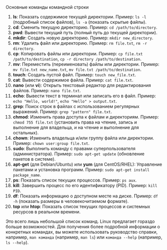 Основные команды командной строки
1. **ls**: Показать содержимое текущей директории. Пример: `ls -l` (подробный список файлов), `ls -a` (показать скрытые файлы).
2. **cd**: Сменить текущую директорию. Пример: `cd /path/to/directory`.
3. **pwd**: Вывести текущий путь (полный путь до текущей директории).
4. **mkdir**: Создать новую директорию. Пример: `mkdir new_directory`.
5. **rm**: Удалить файл или директорию. Пример: `rm file.txt`, `rm -r directory`.
6. **cp**: Копировать файлы или директории. Пример: `cp file.txt /path/to/destination`, `cp -r directory /path/to/destination`.
7. **mv**: Переместить (переименовать) файлы или директории. Пример: `mv file.txt new_name.txt`, `mv file.txt /path/to/destination`.
8. **touch**: Создать пустой файл. Пример: `touch new_file.txt`.
9. **cat**: Вывести содержимое файла. Пример: `cat file.txt`.
10. **nano** (или **vi**): Открыть текстовый редактор для редактирования файлов. Пример: `nano file.txt`.
11. **echo**: Вывести текст в терминал или записать его в файл. Пример: `echo "Hello, world!"`, `echo "Hello" > output.txt`.
12. **grep**: Поиск строк в файлах с использованием регулярных выражений. Пример: `grep "pattern" file.txt`.
13. **chmod**: Изменить права доступа к файлам и директориям. Пример: `chmod 755 file.txt` (установить права на чтение, запись и выполнение для владельца, и на чтение и выполнение для остальных).
14. **chown**: Изменить владельца и/или группу файла или директории. Пример: `chown user:group file.txt`.
15. **sudo**: Выполнить команду с правами суперпользователя (администратора). Пример: `sudo apt-get update` (обновление пакетов в системе).
16. **apt-get** (для Debian/Ubuntu) или **yum** (для CentOS/RHEL): Управление пакетами и установка программ. Пример: `sudo apt-get install package_name`.
17. **ps**: Показать список текущих процессов. Пример: `ps aux`.
18. **kill**: Завершить процесс по его идентификатору (PID). Пример: `kill PID`.
19. **df**: Показать информацию о доступном месте на диске. Пример: `df -h` (показать размеры в человекочитаемом формате).
20. **top** или **htop**: Показать список текущих процессов и системных ресурсов в реальном времени.


Это всего лишь небольшой список команд. Linux предлагает гораздо больше возможностей. Для получения более подробной информации о конкретных командах, вы можете использовать руководство справки, например, `man команда` (например, `man ls`) или `команда --help` (например, `ls --help`).
